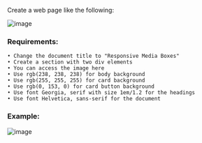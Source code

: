 Create a web page like the following:

![image](https://github.com/nsinorov/SoftUniMainPath/assets/45227327/5c841cf5-b3f5-401c-990d-ba1f0f022c51)


### Requirements:

    • Change the document title to "Responsive Media Boxes"
    • Create a section with two div elements
    • You can access the image here
    • Use rgb(238, 238, 238) for body background
    • Use rgb(255, 255, 255) for card background
    • Use rgb(0, 153, 0) for card button background
    • Use font Georgia, serif with size 1em/1.2 for the headings
    • Use font Helvetica, sans-serif for the document

### Example:

![image](https://github.com/nsinorov/SoftUniMainPath/assets/45227327/08d9ac6d-43a1-48c4-aaea-d6efcdf3fead)
